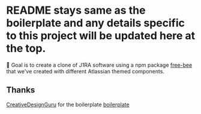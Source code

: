 # README stays same as the boilerplate and any details specific to this project will be updated here at the top.

🚀 Goal is to create a clone of J1RA software using a npm package [free-bee](https://www.npmjs.com/package/free-bee) that we've created with different Atlassian themed components.

## Thanks 

[CreativeDesignGuru](https://creativedesignsguru.com/) for the boilerplate [boilerplate](https://github.com/ixartz/Next-js-Boilerplate)